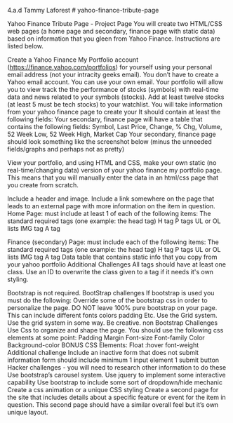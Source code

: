 4.a.d Tammy Laforest # yahoo-finance-tribute-page

Yahoo Finance Tribute Page - Project Page
You will create two HTML/CSS web pages (a home page and secondary, finance page with static data) based on information that you gleen from Yahoo Finance.  Instructions are listed below.

Create a Yahoo Finance My Portfolio account (https://finance.yahoo.com/portfolios) for yourself using your personal email address (not your intracity geeks email). You don’t have to create a Yahoo email account.  You can use your own email.
Your portfolio will allow you to view track the the performance of stocks (symbols) with real-time data and news related to your symbols (stocks).
Add at least twelve stocks (at least 5 must be tech stocks) to your watchlist.
You will take information from your yahoo finance page to create your It should contain at least the following fields:
Your secondary, finance page will have a table that contains the following fields:  Symbol, Last Price, Change,	% Chg, Volume, 52 Week Low, 52 Week High, Market Cap
Your secondary, finance page should look something like the screenshot below (minus the unneeded fields/graphs and perhaps not as pretty) 





View your portfolio, and using HTML and CSS, make your own static (no real-time/changing data) version of your yahoo finance my portfolio page.  This means that you will manually enter the data in an html/css page that you create from scratch.

Include a header and image.
Include a link somewhere on the page that leads to an external page with more information on the item in question.
Home Page: must include at least 1 of each of the following items:
The standard required tags (one example: the head tag)
H tag
P tags
UL or OL lists
IMG tag
A tag

Finance (secondary) Page: must include each of the following items:
The standard required tags (one example: the head tag)
H tag
P tags
UL or OL lists
IMG tag
A tag
Data table that contains static info that you copy from your yahoo portfolio
Additional Challenges
All tags should have at least one class.
Use an ID to overwrite the class given to a tag if it needs it's own styling.

Bootstrap is not required.
BootStrap challenges
If bootstrap is used you must do the following:
Override some of the bootstrap css in order to personalize the page. DO NOT leave 100% pure bootstrap on your page. This can include different fonts colors padding Etc.
Use the Grid system. Use the grid system in some way. Be creative.
non Bootstrap Challenges
Use Css to organize and shape the page. You should use the following css elements at some point:
Padding
Margin
Font-size
Font-family
Color
Background-color
BONUS CSS Elements:
Float
:hover
font-weight
Additional challenge
Include an inactive form that does not submit information form should include minimum
1 input element
1 submit button
Hacker challenges - you will need to research other information to do these
Use bootstrap’s carousel system.
Use jquery to implement some interactive capability
Use bootstrap to include some sort of dropdown/hide mechanic
Create a css animation or a unique CSS styling
Create a second page for the site that includes details about a specific feature or event for the item in question. This second page should have a similar overall feel but it’s own unique layout.

